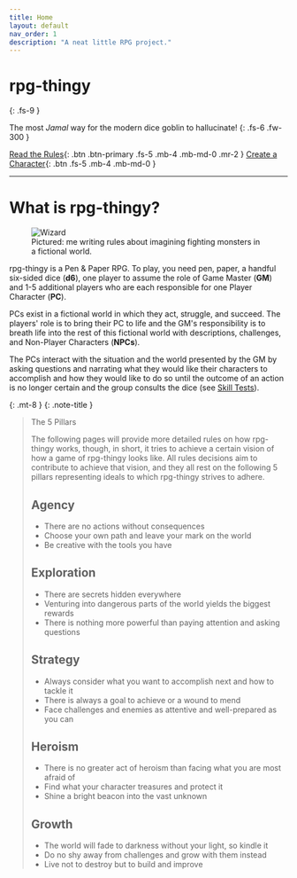 ```yaml
---
title: Home
layout: default
nav_order: 1
description: "A neat little RPG project."
---
```


# rpg-thingy
{: .fs-9 }

The most _Jamal_ way for the modern dice goblin to hallucinate!
{: .fs-6 .fw-300 }

[Read the Rules](characters){: .btn .btn-primary .fs-5 .mb-4 .mb-md-0 .mr-2 }
[Create a Character](characters/character-creation){: .btn .fs-5 .mb-4 .mb-md-0 }

---

# What is rpg-thingy?

<figure>
  <img src="https://i.pinimg.com/originals/b9/9f/7f/b99f7f7dd09e7d34ff50f38dbd5c8501.jpg" alt="Wizard">
  <figcaption>Pictured: me writing rules about imagining fighting monsters in a fictional world.</figcaption>
</figure>

rpg-thingy is a Pen & Paper RPG. To play, you need pen, paper, a handful six-sided dice (**d6**), one player to assume the role of Game Master (**GM**) and 1-5 additional players who are each responsible for one Player Character (**PC**).

PCs exist in a fictional world in which they act, struggle, and succeed. The players' role is to bring their PC to life and the GM's responsibility is to breath life into the rest of this fictional world with descriptions, challenges, and Non-Player Characters (**NPCs**).

The PCs interact with the situation and the world presented by the GM by asking questions and narrating what they would like their characters to accomplish and how they would like to do so until the outcome of an action is no longer certain and the group consults the dice (see [Skill Tests](playing-the-game/skill-tests)).

{: .mt-8 }
{: .note-title }
> The 5 Pillars
>
> The following pages will provide more detailed rules on how rpg-thingy works, though, in short, it tries to achieve a certain vision of how a game of rpg-thingy looks like. All rules decisions aim to contribute to achieve that vision, and they all rest on the following 5 pillars representing ideals to which rpg-thingy strives to adhere.
>
> ## Agency
> 
> - There are no actions without consequences
> - Choose your own path and leave your mark on the world
> - Be creative with the tools you have
>
> ## Exploration
>
> - There are secrets hidden everywhere
> - Venturing into dangerous parts of the world yields the biggest rewards
> - There is nothing more powerful than paying attention and asking questions
>
> ## Strategy
>
> - Always consider what you want to accomplish next and how to tackle it
> - There is always a goal to achieve or a wound to mend
> - Face challenges and enemies as attentive and well-prepared as you can
>
> ## Heroism
>
> - There is no greater act of heroism than facing what you are most afraid of
> - Find what your character treasures and protect it
> - Shine a bright beacon into the vast unknown
>
> ## Growth
>
> - The world will fade to darkness without your light, so kindle it
> - Do no shy away from challenges and grow with them instead
> - Live not to destroy but to build and improve
